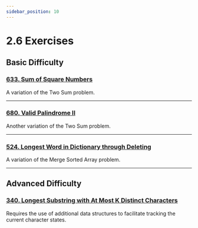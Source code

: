 ```yaml
---
sidebar_position: 10
---
```


# 2.6 Exercises

## Basic Difficulty

### [633. Sum of Square Numbers](https://leetcode.com/problems/sum-of-square-numbers/)

A variation of the Two Sum problem.

---

### [680. Valid Palindrome II](https://leetcode.com/problems/valid-palindrome-ii/)

Another variation of the Two Sum problem.

---

### [524. Longest Word in Dictionary through Deleting](https://leetcode.com/problems/longest-word-in-dictionary-through-deleting/)

A variation of the Merge Sorted Array problem.

---

## Advanced Difficulty

### [340. Longest Substring with At Most K Distinct Characters](https://leetcode.com/problems/longest-substring-with-at-most-k-distinct-characters/)

Requires the use of additional data structures to facilitate tracking the current character states.